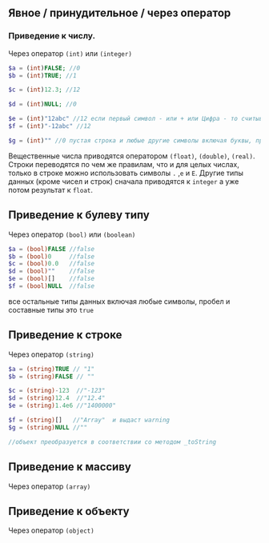 ## Явное / принудительное / через оператор

### Приведение к числу. 
Через оператор `(int)` или `(integer)`
```php
$a = (int)FALSE; //0
$b = (int)TRUE; //1

$c = (int)12.3; //12

$d = (int)NULL; //0

$e = (int)"12abc" //12 если первый символ - или + или Цифра - то считываем целое число, а остальное отбрасываем  
$f = (int)"-12abc" //12

$g = (int)"" //0 пустая строка и любые другие символы включая буквы, пробел и спецсимволы приводятся как 0 
```

Вещественные числа приводятся оператором `(float)`, `(double)`, `(real)`. Строки переводятся по чем же правилам, что и для целых числах, только в строке можно использовать символы `.` ,`e` и `E`. Другие типы данных (кроме чисел и строк) сначала приводятся к `integer` а уже потом результат к `float`.

## Приведение к булеву типу
Через оператор `(bool)` или `(boolean)`
```php
$a = (bool)FALSE //false
$b = (bool)0     //false
$c = (bool)0.0   //false
$d = (bool)""    //false
$e = (bool)[]    //false
$f = (bool)NULL  //false
```
все остальные типы данных включая любые символы, пробел и составные типы это `true` 


## Приведение к строке
Через оператор `(string)`
```php
$a = (string)TRUE // "1"
$b = (string)FALSE // ""

$c = (string)-123  //"-123"
$d = (string)12.4  //"12.4"
$e = (string)1.4e6 //"1400000"

$f = (string)[]   //"Array"  и выдаст warning
$g = (string)NULL //""

//объект преобразуется в соответствии со методом _toString
```


## Приведение к массиву
Через оператор `(array)`

## Приведение к объекту
Через оператор `(object)`
